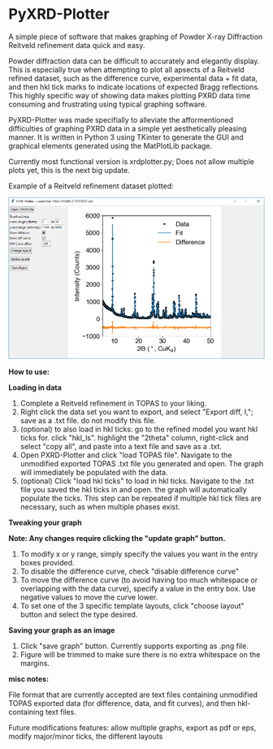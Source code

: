 # PyXRD-Plotter
A simple piece of software that makes graphing of Powder X-ray Diffraction Reitveld refinement data quick and easy.

Powder diffraction data can be difficult to accurately and elegantly display. This is especially true when attempting to plot all apsects of a Reitveld refined dataset, such as the difference curve, experimental data + fit data, and then hkl tick marks to indicate locations of expected Bragg reflections. This highly specific way of showing data makes plotting PXRD data time consuming and frustrating using typical graphing software.

PyXRD-Plotter was made specifially to alleviate the afformentioned difficulties of graphing PXRD data in a simple yet aesthetically pleasing manner. It is written in Python 3 using TKinter to generate the GUI and graphical elements generated using the MatPlotLib package.

Currently most functional version is xrdplotter.py; Does not allow multiple plots yet, this is the next big update.

Example of a Reitveld refinement dataset plotted:

![PXRD-Plotter_example](PXRD-Plotter_example.PNG)


<b>How to use:</b>

<b>Loading in data</b>
1. Complete a Reitveld refinement in TOPAS to your liking. 
2. Right click the data set you want to export, and select "Export diff, I,"; save as a .txt file. do not modify this file.
3. (optional) to also load in hkl ticks: go to the refined model you want hkl ticks for. click "hkl_ls". highlight the "2theta" column, right-click and select "copy all", and paste into a text file and save as a .txt.
4. Open PXRD-Plotter and click "load TOPAS file". Navigate to the unmodified exported TOPAS .txt file you generated and open. The graph will immediately be populated with the data.
5. (optional) Click "load hkl ticks" to load in hkl ticks. Navigate to the .txt file you saved the hkl ticks in and open. the graph will automatically populate the ticks. This step can be repeated if multiple hkl tick files are necessary, such as when multiple phases exist.

<b>Tweaking your graph</b>

<b>Note: Any changes require clicking the "update graph" button.</b>

1. To modify x or y range, simply specify the values you want in the entry boxes provided. 
2. To disable the difference curve, check "disable difference curve"
3. To move the difference curve (to avoid having too much whitespace or overlapping with the data curve), specify a value in the entry box. Use negative values to move the curve lower.
4. To set one of the 3 specific template layouts, click "choose layout" button and select the type desired. 

<b>Saving your graph as an image</b>
1. Click "save graph" button. Currently supports exporting as .png file.
2. Figure will be trimmed to make sure there is no extra whitespace on the margins.


<b>misc notes:</b>

File format that are currently accepted are text files containing unmodified TOPAS exported data (for difference, data, and fit curves), and then hkl-containing text files.

Future modifications features: allow multiple graphs, export as pdf or eps, modify major/minor ticks, the different layouts
